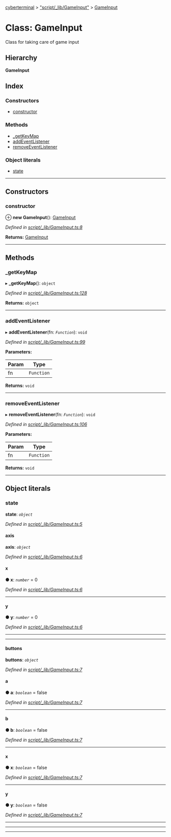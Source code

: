 [cyberterminal](../README.md) > ["script/_lib/GameInput"](../modules/_script__lib_gameinput_.md) > [GameInput](../classes/_script__lib_gameinput_.gameinput.md)

# Class: GameInput

Class for taking care of game input

## Hierarchy

**GameInput**

## Index

### Constructors

* [constructor](_script__lib_gameinput_.gameinput.md#constructor)

### Methods

* [_getKeyMap](_script__lib_gameinput_.gameinput.md#_getkeymap)
* [addEventListener](_script__lib_gameinput_.gameinput.md#addeventlistener)
* [removeEventListener](_script__lib_gameinput_.gameinput.md#removeeventlistener)

### Object literals

* [state](_script__lib_gameinput_.gameinput.md#state)

---

## Constructors

<a id="constructor"></a>

###  constructor

⊕ **new GameInput**(): [GameInput](_script__lib_gameinput_.gameinput.md)

*Defined in [script/_lib/GameInput.ts:8](https://github.com/FantasyInternet/cyberterminal/blob/HEAD/src/script/_lib/GameInput.ts#L8)*

**Returns:** [GameInput](_script__lib_gameinput_.gameinput.md)

___

## Methods

<a id="_getkeymap"></a>

###  _getKeyMap

▸ **_getKeyMap**(): `object`

*Defined in [script/_lib/GameInput.ts:128](https://github.com/FantasyInternet/cyberterminal/blob/HEAD/src/script/_lib/GameInput.ts#L128)*

**Returns:** `object`

___
<a id="addeventlistener"></a>

###  addEventListener

▸ **addEventListener**(fn: *`Function`*): `void`

*Defined in [script/_lib/GameInput.ts:99](https://github.com/FantasyInternet/cyberterminal/blob/HEAD/src/script/_lib/GameInput.ts#L99)*

**Parameters:**

| Param | Type |
| ------ | ------ |
| fn | `Function` | 

**Returns:** `void`

___
<a id="removeeventlistener"></a>

###  removeEventListener

▸ **removeEventListener**(fn: *`Function`*): `void`

*Defined in [script/_lib/GameInput.ts:106](https://github.com/FantasyInternet/cyberterminal/blob/HEAD/src/script/_lib/GameInput.ts#L106)*

**Parameters:**

| Param | Type |
| ------ | ------ |
| fn | `Function` | 

**Returns:** `void`

___

## Object literals

<a id="state"></a>

###  state

**state**: *`object`*

*Defined in [script/_lib/GameInput.ts:5](https://github.com/FantasyInternet/cyberterminal/blob/HEAD/src/script/_lib/GameInput.ts#L5)*

<a id="state.axis"></a>

####  axis

**axis**: *`object`*

*Defined in [script/_lib/GameInput.ts:6](https://github.com/FantasyInternet/cyberterminal/blob/HEAD/src/script/_lib/GameInput.ts#L6)*

<a id="state.axis.x"></a>

####  x

**● x**: *`number`* = 0

*Defined in [script/_lib/GameInput.ts:6](https://github.com/FantasyInternet/cyberterminal/blob/HEAD/src/script/_lib/GameInput.ts#L6)*

___
<a id="state.axis.y"></a>

####  y

**● y**: *`number`* = 0

*Defined in [script/_lib/GameInput.ts:6](https://github.com/FantasyInternet/cyberterminal/blob/HEAD/src/script/_lib/GameInput.ts#L6)*

___

___
<a id="state.buttons"></a>

####  buttons

**buttons**: *`object`*

*Defined in [script/_lib/GameInput.ts:7](https://github.com/FantasyInternet/cyberterminal/blob/HEAD/src/script/_lib/GameInput.ts#L7)*

<a id="state.buttons.a"></a>

####  a

**● a**: *`boolean`* = false

*Defined in [script/_lib/GameInput.ts:7](https://github.com/FantasyInternet/cyberterminal/blob/HEAD/src/script/_lib/GameInput.ts#L7)*

___
<a id="state.buttons.b"></a>

####  b

**● b**: *`boolean`* = false

*Defined in [script/_lib/GameInput.ts:7](https://github.com/FantasyInternet/cyberterminal/blob/HEAD/src/script/_lib/GameInput.ts#L7)*

___
<a id="state.buttons.x-1"></a>

####  x

**● x**: *`boolean`* = false

*Defined in [script/_lib/GameInput.ts:7](https://github.com/FantasyInternet/cyberterminal/blob/HEAD/src/script/_lib/GameInput.ts#L7)*

___
<a id="state.buttons.y-1"></a>

####  y

**● y**: *`boolean`* = false

*Defined in [script/_lib/GameInput.ts:7](https://github.com/FantasyInternet/cyberterminal/blob/HEAD/src/script/_lib/GameInput.ts#L7)*

___

___

___

